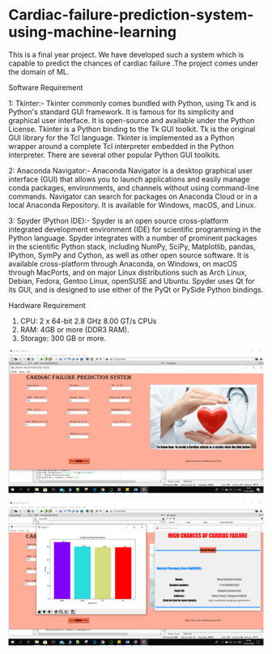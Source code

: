 # Cardiac-failure-prediction-system-using-machine-learning
This is a final year project. We have developed such a system which is capable to predict the chances of cardiac failure .The project comes under the domain of ML.     


Software Requirement

1: Tkinter:-
            Tkinter commonly comes bundled with Python, using Tk and is Python's standard GUI
framework. It is famous for its simplicity and graphical user interface. It is open-source and
available under the Python License. Tkinter is a Python binding to the Tk GUI toolkit. Tk is the
original GUI library for the Tcl language. Tkinter is implemented as a Python wrapper around a
complete Tcl interpreter embedded in the Python interpreter. There are several other popular
Python GUI toolkits.

2: Anaconda Navigator:-
             Anaconda Navigator is a desktop graphical user interface (GUI) that allows you to launch
applications and easily manage conda packages, environments, and channels without using
command-line commands. Navigator can search for packages on Anaconda Cloud or in a
local Anaconda Repository. It is available for Windows, macOS, and Linux.

3: Spyder (Python IDE):-
            Spyder is an open source cross-platform integrated development environment (IDE) for scientific
programming in the Python language. Spyder integrates with a number of prominent packages in
the scientific Python stack, including NumPy, SciPy, Matplotlib, pandas, IPython, SymPy and
Cython, as well as other open source software. It is available cross-platform through Anaconda,
on Windows, on macOS through MacPorts, and on major Linux distributions such as Arch
Linux, Debian, Fedora, Gentoo Linux, openSUSE and Ubuntu. Spyder uses Qt for its GUI, and is
designed to use either of the PyQt or PySide Python bindings.

Hardware Requirement
1. CPU: 2 x 64-bit 2.8 GHz 8.00 GT/s CPUs
2. RAM: 4GB or more (DDR3 RAM).
3. Storage: 300 GB or more.


![](images/output.PNG)

![](images/output2.PNG)
